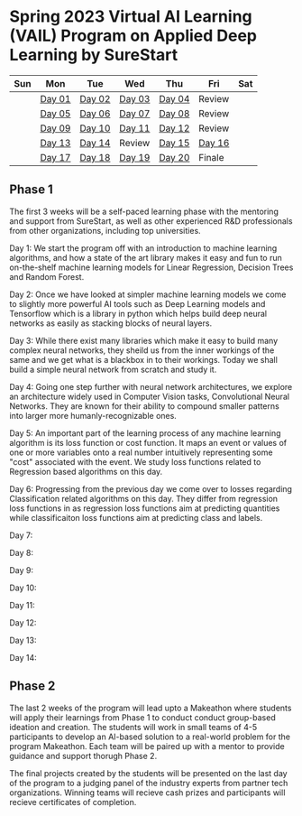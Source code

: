 # Spring 2023 Virtual AI Learning (VAIL) Program on Applied Deep Learning by SureStart 

| Sun | Mon | Tue | Wed| Thu | Fri | Sat|
|-   |-     | --  |-   |-    | -   | -  |
|  | [Day 01](https://github.com/MySureStart/Spring_2023_VAIL/tree/main/Day_01/) | [Day 02](https://github.com/MySureStart/Spring_2023_VAIL/tree/main/Day_02/) | [Day 03](https://github.com/MySureStart/Spring_2023_VAIL/tree/main/Day_03/) | [Day 04](https://github.com/MySureStart/Spring_2023_VAIL/tree/main/Day_04/) | Review | |
|  | [Day 05](https://github.com/MySureStart/Spring_2023_VAIL/tree/main/Day_05/) | [Day 06](https://github.com/MySureStart/Spring_2023_VAIL/tree/main/Day_06/) | [Day 07](https://github.com/MySureStart/Spring_2023_VAIL/tree/main/Day_07/) | [Day 08](https://github.com/MySureStart/Spring_2023_VAIL/tree/main/Day_08/) | Review | |
|  | [Day 09](https://github.com/MySureStart/Spring_2023_VAIL/tree/main/Day_09/) | [Day 10](https://github.com/MySureStart/Spring_2023_VAIL/tree/main/Day_10/) | [Day 11](https://github.com/MySureStart/Spring_2023_VAIL/tree/main/Day_11/) | [Day 12](https://github.com/MySureStart/Spring_2023_VAIL/tree/main/Day_12/) | Review | |
|  | [Day 13](https://github.com/MySureStart/Spring_2023_VAIL/tree/main/Day_13/) | [Day 14](https://github.com/MySureStart/Spring_2023_VAIL/tree/main/Day_14/) | Review | [Day 15](https://github.com/MySureStart/Spring_2023_VAIL/tree/main/Day_15/) | [Day 16](https://github.com/MySureStart/Spring_2023_VAIL/tree/main/Day_16/) | |
|  | [Day 17](https://github.com/MySureStart/Spring_2023_VAIL/tree/main/Day_17/) | [Day 18](https://github.com/MySureStart/Spring_2023_VAIL/tree/main/Day_18/) | [Day 19](https://github.com/MySureStart/Spring_2023_VAIL/tree/main/Day_19/) | [Day 20](https://github.com/MySureStart/Spring_2023_VAIL/tree/main/Day_20/) | Finale | |

## Phase 1

The first 3 weeks will be a self-paced learning phase with the mentoring and support from SureStart, as well as other experienced R&D professionals from other organizations, including top universities.

Day 1: We start the program off with an introduction to machine learning algorithms, and how a state of the art library makes it easy and fun to run on-the-shelf machine learning models for Linear Regression, Decision Trees and Random Forest.

Day 2: Once we have looked at simpler machine learning models we come to slightly more powerful AI tools such as Deep Learning models and Tensorflow which is a library in python which helps build deep neural networks as easily as stacking blocks of neural layers.

Day 3: While there exist many libraries which make it easy to build many complex neural networks, they sheild us from the inner workings of the same and we get what is a blackbox in to their workings. Today we shall build a simple neural network from scratch and study it.

Day 4: Going one step further with neural network architectures, we explore an architecture widely used in Computer Vision tasks, Convolutional Neural Networks. They are known for their ability to compound smaller patterns into larger more humanly-recognizable ones.

Day 5: An important part of the learning process of any machine learning algorithm is its loss function or cost function. It maps an event or values of one or more variables onto a real number intuitively representing some "cost" associated with the event. We study loss functions related to Regression based algorithms on this day.

Day 6: Progressing from the previous day we come over to losses regarding Classification related algorithms on this day. They differ from regression loss functions in as regression loss functions aim at predicting quantities while classificaiton loss functions aim at predicting class and labels.

Day 7:

Day 8:

Day 9:

Day 10:

Day 11:

Day 12:

Day 13:

Day 14:
## Phase 2

The last 2 weeks of the program will lead upto a Makeathon where students will apply their learnings from Phase 1 to conduct conduct group-based ideation and creation. The students will work in small teams of 4-5 participants to develop an AI-based solution to a real-world problem for the program Makeathon. Each team will be paired up with a mentor to provide guidance and support thorugh Phase 2.

The final projects created by the students will be presented on the last day of the program to a judging panel of the industry experts from partner tech organizations. Winning teams will recieve cash prizes and participants will recieve certificates of completion.
